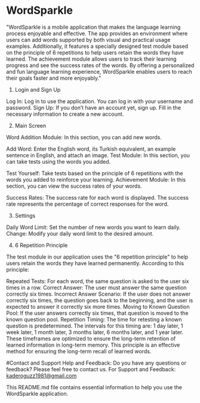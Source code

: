 # WordSparkle

"WordSparkle is a mobile application that makes the language learning process enjoyable and effective. The app provides an environment where users can add words supported by both visual and practical usage examples. Additionally, it features a specially designed test module based on the principle of 6 repetitions to help users retain the words they have learned. The achievement module allows users to track their learning progress and see the success rates of the words. By offering a personalized and fun language learning experience, WordSparkle enables users to reach their goals faster and more enjoyably."

1. Login and Sign Up
   
Log In: Log in to use the application. You can log in with your username and password.
Sign Up: If you don’t have an account yet, sign up. Fill in the necessary information to create a new account.

2. Main Screen
   
Word Addition Module: In this section, you can add new words.

Add Word: Enter the English word, its Turkish equivalent, an example sentence in English, and attach an image.
Test Module: In this section, you can take tests using the words you added.

Test Yourself: Take tests based on the principle of 6 repetitions with the words you added to reinforce your learning.
Achievement Module: In this section, you can view the success rates of your words.

Success Rates: The success rate for each word is displayed. The success rate represents the percentage of correct responses for the word.


3. Settings
   
Daily Word Limit: Set the number of new words you want to learn daily.
Change: Modify your daily word limit to the desired amount.

4. 6 Repetition Principle
   
The test module in our application uses the "6 repetition principle" to help users retain the words they have learned permanently. According to this principle:

Repeated Tests: For each word, the same question is asked to the user six times in a row.
Correct Answer: The user must answer the same question correctly six times.
Incorrect Answer Scenario: If the user does not answer correctly six times, the question goes back to the beginning, and the user is expected to answer it correctly six more times.
Moving to Known Question Pool: If the user answers correctly six times, that question is moved to the known question pool.
Repetition Timing: The time for retesting a known question is predetermined. The intervals for this timing are: 1 day later, 1 week later, 1 month later, 3 months later, 6 months later, and 1 year later. These timeframes are optimized to ensure the long-term retention of learned information in long-term memory.
This principle is an effective method for ensuring the long-term recall of learned words.

#Contact and Support
Help and Feedback: Do you have any questions or feedback? Please feel free to contact us.
For Support and Feedback: kaderoguzz1981@gmail.com

This README.md file contains essential information to help you use the WordSparkle application.

